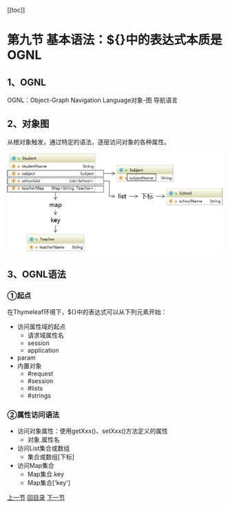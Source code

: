 [[toc]]

# 第九节 基本语法：${}中的表达式本质是OGNL

## 1、OGNL

OGNL：Object-Graph Navigation Language对象-图 导航语言

## 2、对象图

从根对象触发，通过特定的语法，逐层访问对象的各种属性。

![./images](./images/img024.png)

## 3、OGNL语法

### ①起点

在Thymeleaf环境下，${}中的表达式可以从下列元素开始：

- 访问属性域的起点
  - 请求域属性名
  - session
  - application
- param
- 内置对象
  - #request
  - #session
  - #lists
  - #strings

### ②属性访问语法

- 访问对象属性：使用getXxx()、setXxx()方法定义的属性
  - 对象.属性名
- 访问List集合或数组
  - 集合或数组[下标]
- 访问Map集合
  - Map集合.key
  - Map集合['key']



[上一节](verse08.html) [回目录](index.html) [下一节](verse10.html)